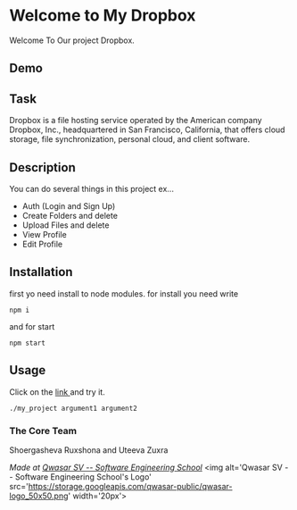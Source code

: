 # Welcome to My Dropbox

Welcome To Our project Dropbox.

## Demo


## Task

Dropbox is a file hosting service operated by the American company Dropbox, Inc., headquartered in San Francisco, California, that offers cloud storage, file synchronization, personal cloud, and client software.

## Description

You can do several things in this project ex...

- Auth (Login and Sign Up)
- Create Folders and delete
- Upload Files and delete
- View Profile
- Edit Profile

## Installation

first yo need install to node modules. for install you need write

```
npm i
```

and for start

```
npm start
```

## Usage

Click on the <a href="https://neon-dieffenbachia-c75d6e.netlify.app">link </a> and try it.

```
./my_project argument1 argument2
```

### The Core Team

Shoergasheva Ruxshona and Uteeva Zuxra

<span><i>Made at <a href='https://qwasar.io'>Qwasar SV -- Software Engineering School</a></i></span>
<span><img alt='Qwasar SV -- Software Engineering School's Logo' src='https://storage.googleapis.com/qwasar-public/qwasar-logo_50x50.png' width='20px'></span>
